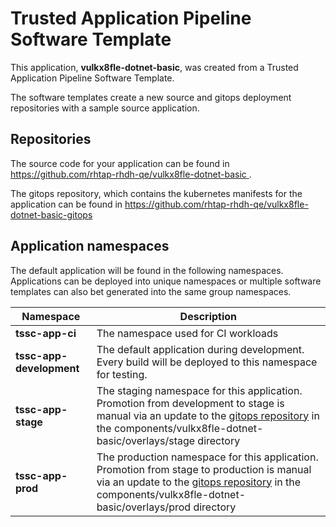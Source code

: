 # Trusted Application Pipeline Software Template

This application, **vulkx8fle-dotnet-basic**, was created from a Trusted Application Pipeline Software Template.

The software templates create a new source and gitops deployment repositories with a sample source application. 

## Repositories

The source code for your application can be found in [https://github.com/rhtap-rhdh-qe/vulkx8fle-dotnet-basic ](https://github.com/rhtap-rhdh-qe/vulkx8fle-dotnet-basic ).
 
The gitops repository, which contains the kubernetes manifests for the application can be found in 
[https://github.com/rhtap-rhdh-qe/vulkx8fle-dotnet-basic-gitops ](https://github.com/rhtap-rhdh-qe/vulkx8fle-dotnet-basic-gitops ) 

## Application namespaces 

The default application will be found in the following namespaces. Applications can be deployed into unique namespaces or multiple software templates can also bet generated into the same group namespaces.  

|  Namespace   |  Description   |  
| -------- | -------- |
| **tssc-app-ci** | The namespace used for CI workloads |
| **tssc-app-development** | The default application during development. Every build will be deployed to this namespace for testing. |
| **tssc-app-stage** | The staging namespace for this application. Promotion from development to stage is manual via an update to the [gitops repository](https://github.com/rhtap-rhdh-qe/vulkx8fle-dotnet-basic-gitops ) in the components/vulkx8fle-dotnet-basic/overlays/stage directory |
| **tssc-app-prod** | The production namespace for this application. Promotion from stage to production is manual via an update to the [gitops repository](https://github.com/rhtap-rhdh-qe/vulkx8fle-dotnet-basic-gitops ) in the components/vulkx8fle-dotnet-basic/overlays/prod directory |
